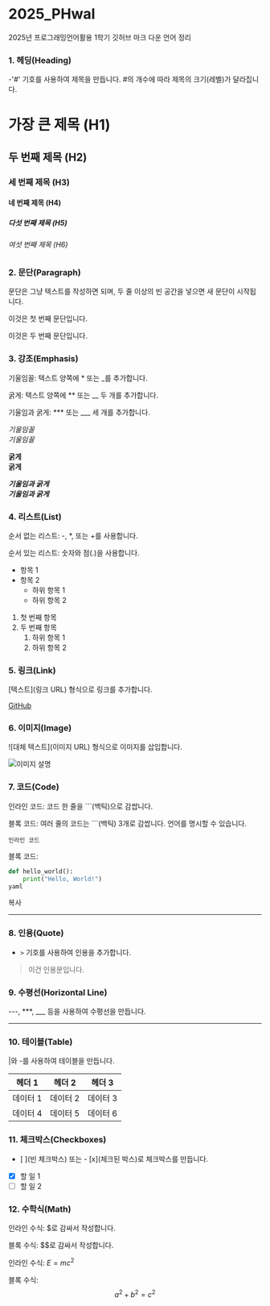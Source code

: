 # 2025_PHwal
2025년 프로그래밍언어활용 1학기
깃허브 마크 다운 언어 정리


### 1. 헤딩(Heading)
-'#' 기호를 사용하여 제목을 만듭니다. #의 개수에 따라 제목의 크기(레벨)가 달라집니다.


# 가장 큰 제목 (H1)
## 두 번째 제목 (H2)
### 세 번째 제목 (H3)
#### 네 번째 제목 (H4)
##### 다섯 번째 제목 (H5)
###### 여섯 번째 제목 (H6)

### 2. 문단(Paragraph)
문단은 그냥 텍스트를 작성하면 되며, 두 줄 이상의 빈 공간을 넣으면 새 문단이 시작됩니다.

이것은 첫 번째 문단입니다.

이것은 두 번째 문단입니다.

### 3. 강조(Emphasis)
기울임꼴: 텍스트 양쪽에 * 또는 _를 추가합니다.

굵게: 텍스트 양쪽에 ** 또는 __ 두 개를 추가합니다.

기울임과 굵게: *** 또는 ___ 세 개를 추가합니다.

*기울임꼴*  
_기울임꼴_

**굵게**  
__굵게__

***기울임과 굵게***  
___기울임과 굵게___

### 4. 리스트(List)
순서 없는 리스트: -, *, 또는 +를 사용합니다.

순서 있는 리스트: 숫자와 점(.)을 사용합니다.

- 항목 1
- 항목 2
  - 하위 항목 1
  - 하위 항목 2

1. 첫 번째 항목
2. 두 번째 항목
   1. 하위 항목 1
   2. 하위 항목 2

### 5. 링크(Link)
[텍스트](링크 URL) 형식으로 링크를 추가합니다.

[GitHub](https://github.com)

### 6. 이미지(Image)
![대체 텍스트](이미지 URL) 형식으로 이미지를 삽입합니다.

![이미지 설명](https://example.com/image.jpg)

### 7. 코드(Code)
인라인 코드: 코드 한 줄을 ```(백틱)으로 감쌉니다.

블록 코드: 여러 줄의 코드는 ```(백틱) 3개로 감쌉니다. 언어를 명시할 수 있습니다.

`인라인 코드`

블록 코드:
```python
def hello_world():
    print("Hello, World!")
yaml
```
복사

---

### 8. **인용(Quote)**

- `>` 기호를 사용하여 인용을 추가합니다.

> 이건 인용문입니다.

### 9. 수평선(Horizontal Line)
---, ***, ___ 등을 사용하여 수평선을 만듭니다.

---

### 10. 테이블(Table)
|와 -를 사용하여 테이블을 만듭니다.

| 헤더 1 | 헤더 2 | 헤더 3 |
|--------|--------|--------|
| 데이터 1 | 데이터 2 | 데이터 3 |
| 데이터 4 | 데이터 5 | 데이터 6 |

### 11. 체크박스(Checkboxes)
- [ ](빈 체크박스) 또는 - [x](체크된 박스)로 체크박스를 만듭니다.

- [x] 할 일 1
- [ ] 할 일 2

### 12. 수학식(Math)
인라인 수식: $로 감싸서 작성합니다.

블록 수식: $$로 감싸서 작성합니다.

인라인 수식: $E = mc^2$

블록 수식:
$$
a^2 + b^2 = c^2
$$
